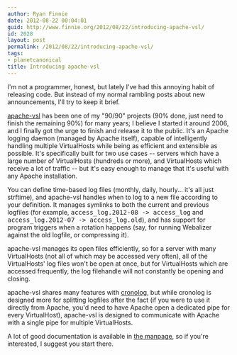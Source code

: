 ```yaml
---
author: Ryan Finnie
date: 2012-08-22 00:04:01
guid: http://www.finnie.org/2012/08/22/introducing-apache-vsl/
id: 2028
layout: post
permalink: /2012/08/22/introducing-apache-vsl/
tags:
- planetcanonical
title: Introducing apache-vsl
---
```

I'm not a programmer, honest, but lately I've had this annoying habit of releasing code. But instead of my normal rambling posts about new announcements, I'll try to keep it brief.

[apache-vsl](http://www.finnie.org/software/apache-vsl/) has been one of my "90/90" projects (90% done, just need to finish the remaining 90%) for many years; I believe I started it around 2006, and I finally got the urge to finish and release it to the public. It's an Apache logging daemon (managed by Apache itself), capable of intelligently handling multiple VirtualHosts while being as efficient and extensible as possible. It's specifically built for two use cases -- servers which have a large number of VirtualHosts (hundreds or more), and VirtualHosts which receive a lot of traffic -- but it's easy enough to manage that it's useful with any Apache installation.

You can define time-based log files (monthly, daily, hourly... it's all just strftime), and apache-vsl handles when to log to a new file according to your definition. It manages symlinks to both the current and previous logfiles (for example, <tt>access_log.2012-08 -> access_log</tt> and <tt>access_log.2012-07 -> access_log.old</tt>), and has support for program triggers when a rotation happens (say, for running Webalizer against the old logfile, or compressing it).

apache-vsl manages its open files efficiently, so for a server with many VirtualHosts (not all of which may be accessed very often), all of the VirtualHosts' log files won't be open at once, but for VirtualHosts which are accessed frequently, the log filehandle will not constantly be opening and closing.

apache-vsl shares many features with [cronolog](http://cronolog.org/), but while cronolog is designed more for splitting logfiles after the fact (if you were to use it directly from Apache, you'd need to have Apache open a dedicated pipe for every VirtualHost), apache-vsl is designed to communicate with Apache with a single pipe for multiple VirtualHosts.

A lot of good documentation is available in [the manpage](http://www.finnie.org/software/apache-vsl/apache-vsl.8.html), so if you're interested, I suggest you start there.
